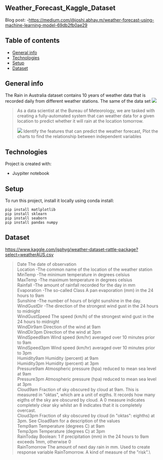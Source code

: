 ## Weather_Forecast_Kaggle_Dataset

Blog post: -https://medium.com/@joshi.abhay.m/weather-forecast-using-machine-learning-model-69db2fb0ae29
## Table of contents
* [General info](#general-info)
* [Technologies](#technologies)
* [Setup](#setup)
* [Dataset](#dataset)

## General info
The Rain in Australia dataset contains 10 years of weather data that is recorded daily from different weather stations. The same of the data set
![](https://i.imgur.com/5QNJvir.png)
>
> As a data scientist at the Bureau of Meteorology, we are tasked with creating a fully-automated system that can  weather data for a given location to predict whether it will rain at the location tomorrow. 
>
>
> ![](https://i.imgur.com/KWfcpcO.png)
> Identify the features that can predict the weather forecast,
> Plot the charts to find the relationship between independent variables
	
## Technologies
Project is created with:
* Juypiter notebook	
## Setup
To run this project, install it locally using conda install:

```
pip install matlplotlib
pip install sklearn
pip install seaborn
pip install pandas numpy
```
## Dataset
https://www.kaggle.com/jsphyg/weather-dataset-rattle-package?select=weatherAUS.csv

> Date	The date of observation\
> Location	-The common name of the location of the weather station\
>MinTemp	-The minimum temperature in degrees celsius\
MaxTemp	-The maximum temperature in degrees celsius\
Rainfall	-The amount of rainfall recorded for the day in mm\
Evaporation	-The so-called Class A pan evaporation (mm) in the 24 hours to 9am\
Sunshine	-The number of hours of bright sunshine in the day.\
WindGustDir	-The direction of the strongest wind gust in the 24 hours to midnight\
WindGustSpeed	The speed (km/h) of the strongest wind gust in the 24 hours to midnight\
WindDir9am	Direction of the wind at 9am\
WindDir3pm	Direction of the wind at 3pm\
WindSpeed9am	Wind speed (km/hr) averaged over 10 minutes prior to 9am\
WindSpeed3pm	Wind speed (km/hr) averaged over 10 minutes prior to 3pm\
Humidity9am	Humidity (percent) at 9am\
Humidity3pm	Humidity (percent) at 3pm\
Pressure9am	Atmospheric pressure (hpa) reduced to mean sea level at 9am\
Pressure3pm	Atmospheric pressure (hpa) reduced to mean sea level at 3pm\
Cloud9am	Fraction of sky obscured by cloud at 9am. This is measured in "oktas", which are a unit of eigths. It records how many eigths of the sky are obscured by cloud. A 0 measure indicates completely clear sky whilst an 8 indicates that it is completely overcast.\
Cloud3pm	Fraction of sky obscured by cloud (in "oktas": eighths) at 3pm. See Cload9am for a description of the values\
Temp9am	Temperature (degrees C) at 9am\
Temp3pm	Temperature (degrees C) at 3pm\
RainToday	Boolean: 1 if precipitation (mm) in the 24 hours to 9am exceeds 1mm, otherwise 0\
RainTomorrow	The amount of next day rain in mm. Used to create response variable RainTomorrow. A kind of measure of the "risk".\



